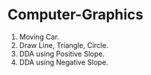 # Computer-Graphics
1) Moving Car.
2) Draw Line, Triangle, Circle.
3) DDA using Positive Slope.
4) DDA using Negative Slope.
